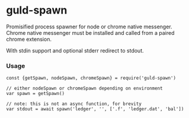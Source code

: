 # guld-spawn

Promisified process spawner for node or chrome native messenger. Chrome native messenger must be installed and called from a paired chrome extension.

With stdin support and optional stderr redirect to stdout.

### Usage

``` JS
const {getSpawn, nodeSpawn, chromeSpawn} = require('guld-spawn')

// either nodeSpawn or chromeSpawn depending on environment
var spawn = getSpawn()

// note: this is not an async function, for brevity
var stdout = await spawn('ledger', '', ['.f', 'ledger.dat', 'bal'])
```

